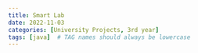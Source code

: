 ```yaml
---
title: Smart Lab
date: 2022-11-03
categories: [University Projects, 3rd year]
tags: [java]  # TAG names should always be lowercase
---
```

